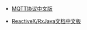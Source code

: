 - [MQTT协议中文版](https://www.gitbook.com/book/mcxiaoke/mqtt-cn/details)

- [ReactiveX/RxJava文档中文版](https://www.gitbook.com/book/mcxiaoke/rxdocs/details)
